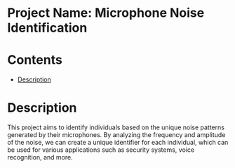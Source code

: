 # Project Name: Microphone Noise Identification

# Contents
- [Description](#description)

# Description
This project aims to identify individuals based on the unique noise patterns generated by their microphones. By analyzing the frequency and amplitude of the noise, we can create a unique identifier for each individual, which can be used for various applications such as security systems, voice recognition, and more.